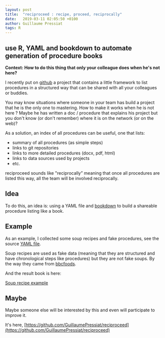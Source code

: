 ```yaml
---
layout: post
title:  "reciproceed : recipe, proceed, reciprocally"
date:   2019-03-11 02:05:50 +0100
author: Guillaume Pressiat
tags: R
---
```




## use R, YAML and bookdown to automate generation of procedure books


<!--more-->

**Context: How to do this thing that only your colleague does when he's not here?**

I recently put on [github](https://github.com/GuillaumePressiat/reciproceed) a project that contains a little framework to list procedures in a structured way that can be shared with all your colleagues or buddies.

You may know situations where someone in your team has build a project that he is the only one to mastering. How to make it works when he is not here ? Maybe he has written a doc / procedure that explains his project but you don't know (or don't remember) where it is on the network (or on the web)? 

As a solution, an index of all procedures can be useful, one that lists:

- summary of all procedures (as simple steps)
- links to git repositories
- links to more detailed procedures (docx, pdf, html)
- links to data sources used by projects
- etc.

reciproceed sounds like "reciprocally” meaning that once all procedures are listed this way, all the team will be involved reciprocally.

## Idea

To do this, an idea is: using a YAML file and [bookdown](https://bookdown.org) to build a shareable procedure listing like a book.

## Example

As an example, I collected some soup recipes and fake procedures, see the source [YAML file](https://github.com/GuillaumePressiat/reciproceed/blob/master/index_procedures.yaml).

Soup recipes are used as fake data (meaning that they are structured and have chronological steps like procedures) but they are not fake soups. By the way they came from [bbcfoods](https://www.bbcgoodfood.com/recipes).

And the result book is here:

[Soup recipe example](https://guillaumepressiat.github.io/reciproceed/)

## Maybe

Maybe someone else will be interested by this and even will participate to improve it.

It's here, [https://github.com/GuillaumePressiat/reciproceed](https://github.com/GuillaumePressiat/reciproceed)
